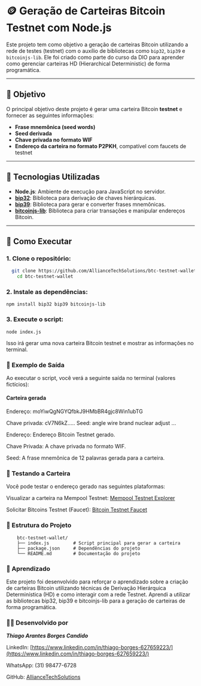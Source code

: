 
# 🪙 Geração de Carteiras Bitcoin Testnet com Node.js

Este projeto tem como objetivo a geração de carteiras Bitcoin utilizando a rede de testes (testnet) com o auxílio de bibliotecas como `bip32`, `bip39` e `bitcoinjs-lib`. Ele foi criado como parte do curso da DIO para aprender como gerenciar carteiras HD (Hierarchical Deterministic) de forma programática.

---

## 🎯 Objetivo

O principal objetivo deste projeto é gerar uma carteira Bitcoin **testnet** e fornecer as seguintes informações:

- **Frase mnemônica (seed words)**
- **Seed derivada**
- **Chave privada no formato WIF**
- **Endereço da carteira no formato P2PKH**, compatível com faucets de testnet

---

## 🧰 Tecnologias Utilizadas

- **Node.js**: Ambiente de execução para JavaScript no servidor.
- **[bip32](https://github.com/bitcoinjs/bip32)**: Biblioteca para derivação de chaves hierárquicas.
- **[bip39](https://github.com/bitcoinjs/bip39)**: Biblioteca para gerar e converter frases mnemônicas.
- **[bitcoinjs-lib](https://github.com/bitcoinjs/bitcoinjs-lib)**: Biblioteca para criar transações e manipular endereços Bitcoin.

---

## 🚀 Como Executar

### 1. Clone o repositório:

```bash
  git clone https://github.com/AllianceTechSolutions/btc-testnet-wallet.git
    cd btc-testnet-wallet
```

### 2. Instale as dependências:

```
npm install bip32 bip39 bitcoinjs-lib
```

### 3. Execute o script:
```
node index.js
```
Isso irá gerar uma nova carteira Bitcoin testnet e mostrar as informações no terminal.

### 📌 Exemplo de Saída
Ao executar o script, você verá a seguinte saída no terminal (valores fictícios):

#### Carteira gerada

Endereço: moYiwQgNGYQfbkJ9HMbBR4gjc8Win1ubTG

Chave privada: cV7N6kZ.....
Seed: angle wire brand nuclear adjust ...

Endereço: Endereço Bitcoin Testnet gerado.

Chave Privada: A chave privada no formato WIF.

Seed: A frase mnemônica de 12 palavras gerada para a carteira.

### 🔗 Testando a Carteira
Você pode testar o endereço gerado nas seguintes plataformas:

Visualizar a carteira na Mempool Testnet:
[Mempool Testnet Explorer](https://mempool.space/testnet)

Solicitar Bitcoins Testnet (Faucet):
[Bitcoin Testnet Faucet](https://testnet-faucet.mempool.co/)

### 📁 Estrutura do Projeto

```
    btc-testnet-wallet/
    ├── index.js         # Script principal para gerar a carteira
    ├── package.json     # Dependências do projeto
    └── README.md        # Documentação do projeto
```

### 🧠 Aprendizado
Este projeto foi desenvolvido para reforçar o aprendizado sobre a criação de carteiras Bitcoin utilizando técnicas de Derivação Hierárquica Determinística (HD) e como interagir com a rede Testnet. Aprendi a utilizar as bibliotecas bip32, bip39 e bitcoinjs-lib para a geração de carteiras de forma programática.

### 👨‍💻 Desenvolvido por

***Thiago Arantes Borges Candido***

LinkedIn: [https://www.linkedin.com/in/thiago-borges-627659223/](https://www.linkedin.com/in/thiago-borges-627659223/)

WhatsApp: (31) 98477-6728

GitHub: [AllianceTechSolutions](https://github.com/AllianceTechSolutions)


